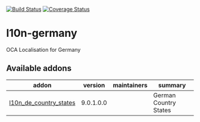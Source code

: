[![Build Status](https://travis-ci.org/OCA/l10n-germany.svg?branch=9.0)](https://travis-ci.org/OCA/l10n-germany)
[![Coverage Status](https://coveralls.io/repos/OCA/l10n-germany/badge.png?branch=9.0)](https://coveralls.io/r/OCA/l10n-germany?branch=9.0)

# l10n-germany

OCA Localisation for Germany

[//]: # (addons)

Available addons
----------------
addon | version | maintainers | summary
--- | --- | --- | ---
[l10n_de_country_states](l10n_de_country_states/) | 9.0.1.0.0 |  | German Country States

[//]: # (end addons)
